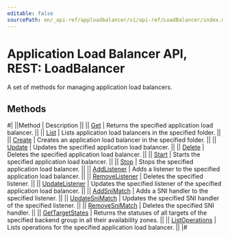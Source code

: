 ```yaml
---
editable: false
sourcePath: en/_api-ref/apploadbalancer/v1/api-ref/LoadBalancer/index.md
---
```


# Application Load Balancer API, REST: LoadBalancer

A set of methods for managing application load balancers.

## Methods

#|
||Method | Description ||
|| [Get](get.md) | Returns the specified application load balancer. ||
|| [List](list.md) | Lists application load balancers in the specified folder. ||
|| [Create](create.md) | Creates an application load balancer in the specified folder. ||
|| [Update](update.md) | Updates the specified application load balancer. ||
|| [Delete](delete.md) | Deletes the specified application load balancer. ||
|| [Start](start.md) | Starts the specified application load balancer. ||
|| [Stop](stop.md) | Stops the specified application load balancer. ||
|| [AddListener](addListener.md) | Adds a listener to the specified application load balancer. ||
|| [RemoveListener](removeListener.md) | Deletes the specified listener. ||
|| [UpdateListener](updateListener.md) | Updates the specified listener of the specified application load balancer. ||
|| [AddSniMatch](addSniMatch.md) | Adds a SNI handler to the specified listener. ||
|| [UpdateSniMatch](updateSniMatch.md) | Updates the specified SNI handler of the specified listener. ||
|| [RemoveSniMatch](removeSniMatch.md) | Deletes the specified SNI handler. ||
|| [GetTargetStates](getTargetStates.md) | Returns the statuses of all targets of the specified backend group in all their availability zones. ||
|| [ListOperations](listOperations.md) | Lists operations for the specified application load balancer. ||
|#